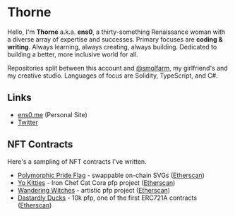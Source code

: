 # Thorne

Hello, I'm **Thorne** a.k.a. **ens0**, a thirty-something Renaissance woman with a diverse array of expertise and successes. Primary focuses are **coding & writing**. Always learning, always creating, always building. Dedicated to building a better, more inclusive world for all.

Repositories split between this account and [@smolfarm](https://github.com/smolfarm), my girlfriend's and my creative studio. Languages of focus are Solidity, TypeScript, and C#.

## Links

* [ens0.me](https://ens0.me) (Personal Site)
* [Twitter](https://twitter.com/existentialenso)

## NFT Contracts

Here's a sampling of NFT contracts I've written.

* [Polymorphic Pride Flag](https://github.com/existentialenso/polymorphic-pride-contract) - swappable on-chain SVGs ([Etherscan](https://etherscan.io/address/0xa27b99e4df10bf3a9f28bcf9c83301a66035bc06))
* [Yo Kitties](https://github.com/smolfarm/yo-kitties-contract) - Iron Chef Cat Cora pfp project ([Etherscan](https://etherscan.io/address/0xC303Ff7a410fB8cD27c203753088009630e2DDd4))
* [Wandering Witches](https://github.com/smolfarm/witch-contract) - artistic pfp project ([Etherscan](https://etherscan.io/address/0x6d2bbdb4aa635370ef95025e26b764f3666c3566))
* [Dastardly Ducks](https://github.com/ExistentialEnso/dasduk-contract) - 10k pfp, one of the first ERC721A contracts ([Etherscan](https://etherscan.io/address/0x5472896e283ebcb13924c659c9db594aa9dc05a4#code))